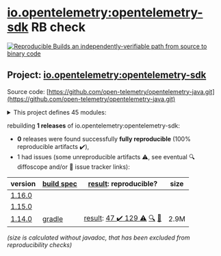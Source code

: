 [io.opentelemetry:opentelemetry-sdk](https://search.maven.org/artifact/io.opentelemetry/opentelemetry-sdk/) RB check
=======

[![Reproducible Builds](https://reproducible-builds.org/images/logos/rb.svg) an independently-verifiable path from source to binary code](https://reproducible-builds.org/)

## Project: [io.opentelemetry:opentelemetry-sdk](https://search.maven.org/artifact/io.opentelemetry/opentelemetry-sdk/)

Source code: [https://github.com/open-telemetry/opentelemetry-java.git](https://github.com/open-telemetry/opentelemetry-java.git)

<details><summary>This project defines 45 modules:</summary>

* [io.opentelemetry:opentelemetry-api](https://search.maven.org/artifact/io.opentelemetry/opentelemetry-api/)
* [io.opentelemetry:opentelemetry-bom](https://search.maven.org/artifact/io.opentelemetry/opentelemetry-bom/)
* [io.opentelemetry:opentelemetry-bom-alpha](https://search.maven.org/artifact/io.opentelemetry/opentelemetry-bom-alpha/)
* [io.opentelemetry:opentelemetry-context](https://search.maven.org/artifact/io.opentelemetry/opentelemetry-context/)
* [io.opentelemetry:opentelemetry-exporter-jaeger](https://search.maven.org/artifact/io.opentelemetry/opentelemetry-exporter-jaeger/)
* [io.opentelemetry:opentelemetry-exporter-jaeger-proto](https://search.maven.org/artifact/io.opentelemetry/opentelemetry-exporter-jaeger-proto/)
* [io.opentelemetry:opentelemetry-exporter-jaeger-thrift](https://search.maven.org/artifact/io.opentelemetry/opentelemetry-exporter-jaeger-thrift/)
* [io.opentelemetry:opentelemetry-exporter-logging](https://search.maven.org/artifact/io.opentelemetry/opentelemetry-exporter-logging/)
* [io.opentelemetry:opentelemetry-exporter-logging-otlp](https://search.maven.org/artifact/io.opentelemetry/opentelemetry-exporter-logging-otlp/)
* [io.opentelemetry:opentelemetry-exporter-otlp](https://search.maven.org/artifact/io.opentelemetry/opentelemetry-exporter-otlp/)
* [io.opentelemetry:opentelemetry-exporter-otlp-common](https://search.maven.org/artifact/io.opentelemetry/opentelemetry-exporter-otlp-common/)
* [io.opentelemetry:opentelemetry-exporter-otlp-http-logs](https://search.maven.org/artifact/io.opentelemetry/opentelemetry-exporter-otlp-http-logs/)
* [io.opentelemetry:opentelemetry-exporter-otlp-http-metrics](https://search.maven.org/artifact/io.opentelemetry/opentelemetry-exporter-otlp-http-metrics/)
* [io.opentelemetry:opentelemetry-exporter-otlp-http-trace](https://search.maven.org/artifact/io.opentelemetry/opentelemetry-exporter-otlp-http-trace/)
* [io.opentelemetry:opentelemetry-exporter-otlp-logs](https://search.maven.org/artifact/io.opentelemetry/opentelemetry-exporter-otlp-logs/)
* [io.opentelemetry:opentelemetry-exporter-otlp-metrics](https://search.maven.org/artifact/io.opentelemetry/opentelemetry-exporter-otlp-metrics/)
* [io.opentelemetry:opentelemetry-exporter-otlp-trace](https://search.maven.org/artifact/io.opentelemetry/opentelemetry-exporter-otlp-trace/)
* [io.opentelemetry:opentelemetry-exporter-prometheus](https://search.maven.org/artifact/io.opentelemetry/opentelemetry-exporter-prometheus/)
* [io.opentelemetry:opentelemetry-exporter-zipkin](https://search.maven.org/artifact/io.opentelemetry/opentelemetry-exporter-zipkin/)
* [io.opentelemetry:opentelemetry-extension-annotations](https://search.maven.org/artifact/io.opentelemetry/opentelemetry-extension-annotations/)
* [io.opentelemetry:opentelemetry-extension-aws](https://search.maven.org/artifact/io.opentelemetry/opentelemetry-extension-aws/)
* [io.opentelemetry:opentelemetry-extension-incubator](https://search.maven.org/artifact/io.opentelemetry/opentelemetry-extension-incubator/)
* [io.opentelemetry:opentelemetry-extension-kotlin](https://search.maven.org/artifact/io.opentelemetry/opentelemetry-extension-kotlin/)
* [io.opentelemetry:opentelemetry-extension-noop-api](https://search.maven.org/artifact/io.opentelemetry/opentelemetry-extension-noop-api/)
* [io.opentelemetry:opentelemetry-extension-trace-propagators](https://search.maven.org/artifact/io.opentelemetry/opentelemetry-extension-trace-propagators/)
* [io.opentelemetry:opentelemetry-micrometer1-shim](https://search.maven.org/artifact/io.opentelemetry/opentelemetry-micrometer1-shim/)
* [io.opentelemetry:opentelemetry-opencensus-shim](https://search.maven.org/artifact/io.opentelemetry/opentelemetry-opencensus-shim/)
* [io.opentelemetry:opentelemetry-opentracing-shim](https://search.maven.org/artifact/io.opentelemetry/opentelemetry-opentracing-shim/)
* [io.opentelemetry:opentelemetry-sdk](https://search.maven.org/artifact/io.opentelemetry/opentelemetry-sdk/)
* [io.opentelemetry:opentelemetry-sdk-common](https://search.maven.org/artifact/io.opentelemetry/opentelemetry-sdk-common/)
* [io.opentelemetry:opentelemetry-sdk-extension-autoconfigure](https://search.maven.org/artifact/io.opentelemetry/opentelemetry-sdk-extension-autoconfigure/)
* [io.opentelemetry:opentelemetry-sdk-extension-autoconfigure-spi](https://search.maven.org/artifact/io.opentelemetry/opentelemetry-sdk-extension-autoconfigure-spi/)
* [io.opentelemetry:opentelemetry-sdk-extension-aws](https://search.maven.org/artifact/io.opentelemetry/opentelemetry-sdk-extension-aws/)
* [io.opentelemetry:opentelemetry-sdk-extension-jaeger-remote-sampler](https://search.maven.org/artifact/io.opentelemetry/opentelemetry-sdk-extension-jaeger-remote-sampler/)
* [io.opentelemetry:opentelemetry-sdk-extension-jfr-events](https://search.maven.org/artifact/io.opentelemetry/opentelemetry-sdk-extension-jfr-events/)
* [io.opentelemetry:opentelemetry-sdk-extension-metric-incubator](https://search.maven.org/artifact/io.opentelemetry/opentelemetry-sdk-extension-metric-incubator/)
* [io.opentelemetry:opentelemetry-sdk-extension-resources](https://search.maven.org/artifact/io.opentelemetry/opentelemetry-sdk-extension-resources/)
* [io.opentelemetry:opentelemetry-sdk-extension-tracing-incubator](https://search.maven.org/artifact/io.opentelemetry/opentelemetry-sdk-extension-tracing-incubator/)
* [io.opentelemetry:opentelemetry-sdk-extension-zpages](https://search.maven.org/artifact/io.opentelemetry/opentelemetry-sdk-extension-zpages/)
* [io.opentelemetry:opentelemetry-sdk-logs](https://search.maven.org/artifact/io.opentelemetry/opentelemetry-sdk-logs/)
* [io.opentelemetry:opentelemetry-sdk-logs-testing](https://search.maven.org/artifact/io.opentelemetry/opentelemetry-sdk-logs-testing/)
* [io.opentelemetry:opentelemetry-sdk-metrics](https://search.maven.org/artifact/io.opentelemetry/opentelemetry-sdk-metrics/)
* [io.opentelemetry:opentelemetry-sdk-testing](https://search.maven.org/artifact/io.opentelemetry/opentelemetry-sdk-testing/)
* [io.opentelemetry:opentelemetry-sdk-trace](https://search.maven.org/artifact/io.opentelemetry/opentelemetry-sdk-trace/)
* [io.opentelemetry:opentelemetry-semconv](https://search.maven.org/artifact/io.opentelemetry/opentelemetry-semconv/)
</details>

rebuilding **1 releases** of io.opentelemetry:opentelemetry-sdk:
- **0** releases were found successfully **fully reproducible** (100% reproducible artifacts :heavy_check_mark:),
- 1 had issues (some unreproducible artifacts :warning:, see eventual :mag: diffoscope and/or :memo: issue tracker links):

| version | [build spec](/BUILDSPEC.md) | [result](https://reproducible-builds.org/docs/jvm/): reproducible? | size |
| -- | --------- | ------ | -- |
| [1.16.0](https://search.maven.org/artifact/io.opentelemetry/opentelemetry-sdk/1.16.0/pom) | | | |
| [1.15.0](https://search.maven.org/artifact/io.opentelemetry/opentelemetry-sdk/1.15.0/pom) | | | |
| [1.14.0](https://search.maven.org/artifact/io.opentelemetry/opentelemetry-sdk/1.14.0/pom) | [gradle](opentelemetry-sdk-1.14.0.buildspec) | [result](opentelemetry-sdk-1.14.0.buildinfo): [47 :heavy_check_mark:  129 :warning:](opentelemetry-api-1.14.0.buildcompare) [:mag:](opentelemetry-sdk-1.14.0.diffoscope) [:memo:](https://github.com/open-telemetry/opentelemetry-java/issues/4488) | 2.9M |

<i>(size is calculated without javadoc, that has been excluded from reproducibility checks)</i>
